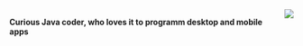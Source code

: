 <img align="right" src="https://readme-stats-hosting.vercel.app/api?username=alexsgi&count_private=true&hide=stars,contribs&show_icons=true&bg_color=30,e96443,904e95&title_color=fff&text_color=fff&theme=ocean_dark">

<b>Curious Java coder, who loves it to programm desktop and mobile apps</b>
